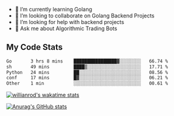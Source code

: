 
- 🌱 I’m currently learning Golang
- 👯 I’m looking to collaborate on Golang Backend Projects
- 🤔 I’m looking for help with backend projects
- 💬 Ask me about Algorithmic Trading Bots

## My Code Stats

<!--START_SECTION:waka-->

```txt
Go       3 hrs 8 mins    ████████████████▓░░░░░░░░   66.74 %
sh       49 mins         ████▒░░░░░░░░░░░░░░░░░░░░   17.71 %
Python   24 mins         ██░░░░░░░░░░░░░░░░░░░░░░░   08.56 %
conf     17 mins         █▓░░░░░░░░░░░░░░░░░░░░░░░   06.21 %
Other    1 min           ░░░░░░░░░░░░░░░░░░░░░░░░░   00.61 %
```

<!--END_SECTION:waka-->

[![willianrod's wakatime stats](https://github-readme-stats.vercel.app/api/wakatime?username=holdandup&layout=compact&theme=react&custom_title=Wakatime%20All%20Time%20Stats&langs_count=8)](https://github.com/anuraghazra/github-readme-stats)

[![Anurag's GitHub stats](https://github-readme-stats.vercel.app/api?username=Kevinbarrero)](https://github.com/anuraghazra/github-readme-stats)




